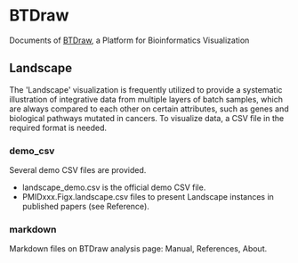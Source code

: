 # BTDraw

Documents of <a href="https://btdraw.com/" target="_blank">BTDraw</a>, a Platform for Bioinformatics Visualization

## Landscape
The 'Landscape' visualization is frequently utilized to provide a systematic illustration of integrative data from multiple layers of batch samples, which are always compared to each other on certain attributes, such as genes and biological pathways mutated in cancers. To visualize data, a CSV file in the required format is needed.
### demo_csv
Several demo CSV files are provided.
- landscape_demo.csv is the official demo CSV file.
- PMIDxxx.Figx.landscape.csv files to present Landscape instances in published papers (see Reference).
### markdown
Markdown files on BTDraw analysis page: Manual, References, About.
